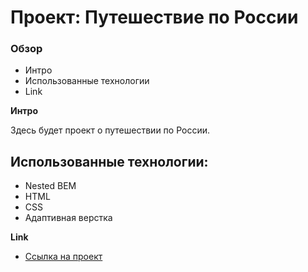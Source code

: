 # Проект: Путешествие по России

### Обзор
* Интро
* Использованные технологии
* Link

**Интро**

Здесь будет проект о путешествии по России.

## Использованные технологии:
  - Nested BEM
  - HTML
  - CSS
  - Адаптивная верстка

**Link**

* [Ссылка на проект](https://snakeorsnack.github.io/russian-travel/)

